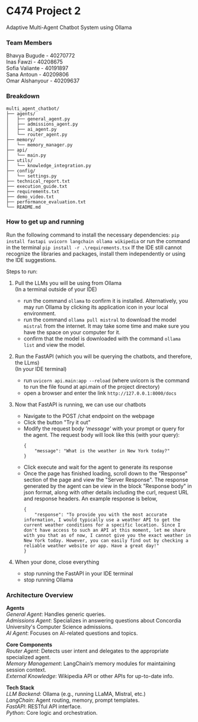 # C474 Project 2
Adaptive Multi-Agent Chatbot System using Ollama

### Team Members
Bhavya Bugude - 40270772
<br> Inas Fawzi - 40208675
<br> Sofia Valiante - 40191897
<br> Sana Antoun - 40209806
<br> Omar Alshanyour - 40209637 

### Breakdown
```
multi_agent_chatbot/
├── agents/
│   ├── general_agent.py
│   ├── admissions_agent.py
│   ├── ai_agent.py
│   └── router_agent.py
├── memory/
│   └── memory_manager.py
├── api/
│   └── main.py
├── utils/
│   └── knowledge_integration.py
├── config/
│   └── settings.py
├── technical_report.txt
├── execution_guide.txt
├── requirements.txt
├── demo_video.txt
├── performance_evaluation.txt
└── README.md
```

### How to get up and running

Run the following command to install the necessary dependencies:
    `pip install fastapi uvicorn langchain ollama wikipedia`
or run the command in the terminal
    `pip install -r .\requirements.tsx`
If the IDE still cannot recognize the libraries and packages, install them independently or using the IDE suggestions.


Steps to run:

1. Pull the LLMs you will be using from Ollama
    <br> (In a terminal outside of your IDE)
    - run the command `ollama` to confirm it is installed. Alternatively, you may run Ollama
      by clicking its application icon in your local environment.
    - run the command `ollama pull mistral` to download the model `mistral` from the internet. It may take some time and make sure you have the space on your computer for it.
    - confirm that the model is downloaded with the command `ollama list` and view the model.

2. Run the FastAPI (which you will be querying the chatbots, and therefore, the LLms)
    <br> (In your IDE terminal)
    - run `uvicorn api.main:app --reload` (where uvicorn is the command to run the file found at api.main of the project directory)
    - open a browser and enter the link `http://127.0.0.1:8000/docs`

3. Now that FastAPI is running, we can use our chatbots
    - Navigate to the POST /chat endpoint on the webpage
    - Click the button "Try it out"
    - Modify the request body _'message'_ with your prompt or query for the agent. The request body will look like this (with your query):
        ```
        {
            "message": "What is the weather in New York today?"
        }
        ```
    - Click execute and wait for the agent to generate its response
    - Once the page has finished loading, scroll down to the "Response" section of the page and view the "Server Response".
      The response generated by the agent can be view in the block "Response body" in json format,
      along with other details including the curl, request URL and response headers. An example response is below,
        ```
        {
            "response": "To provide you with the most accurate information, I would typically use a weather API to get the current weather conditions for a specific location. Since I don't have access to such an API at this moment, let me share with you that as of now, I cannot give you the exact weather in New York today. However, you can easily find out by checking a reliable weather website or app. Have a great day!"
        }
        ```

4. When your done, close everything
    - stop running the FastAPI in your IDE terminal
    - stop running Ollama

### Architecture Overview

**Agents**
<br> _General Agent_: Handles generic queries.
<br> _Admissions Agent_: Specializes in answering questions about Concordia University's Computer Science admissions.
<br> _AI Agent_: Focuses on AI-related questions and topics.

**Core Components**
<br> _Router Agent_: Detects user intent and delegates to the appropriate specialized agent.
<br> _Memory Management_: LangChain’s memory modules for maintaining session context.
<br> _External Knowledge_: Wikipedia API or other APIs for up-to-date info.

**Tech Stack**
<br> _LLM Backend_: Ollama (e.g., running LLaMA, Mistral, etc.)
<br> _LangChain_: Agent routing, memory, prompt templates.
<br> _FastAPI_: RESTful API interface.
<br> _Python_: Core logic and orchestration.

